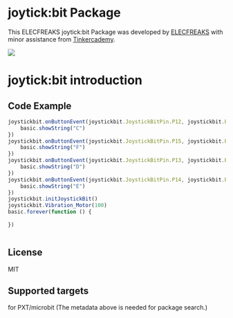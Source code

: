 # joytick:bit Package
This ELECFREAKS joytick:bit  Package was developed by [ELECFREAKS](https://www.elecfreaks.com/) with minor assistance from [Tinkercademy](https://tinkercademy.com/).

![](https://github.com/elecfreaks/pxt-joystickbit/blob/master/icon.png)

# joytick:bit introduction




## Code Example
```JavaScript
joystickbit.onButtonEvent(joystickbit.JoystickBitPin.P12, joystickbit.ButtonType.down, function () {
    basic.showString("C")
})
joystickbit.onButtonEvent(joystickbit.JoystickBitPin.P15, joystickbit.ButtonType.down, function () {
    basic.showString("F")
})
joystickbit.onButtonEvent(joystickbit.JoystickBitPin.P13, joystickbit.ButtonType.down, function () {
    basic.showString("D")
})
joystickbit.onButtonEvent(joystickbit.JoystickBitPin.P14, joystickbit.ButtonType.down, function () {
    basic.showString("E")
})
joystickbit.initJoystickBit()
joystickbit.Vibration_Motor(100)
basic.forever(function () {
	
})



```

## License
MIT

## Supported targets
for PXT/microbit (The metadata above is needed for package search.)

